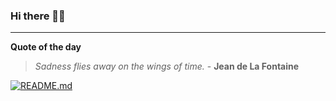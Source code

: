 ### Hi there 👋🏻


---

**Quote of the day**

> *Sadness flies away on the wings of time.* - **Jean de La Fontaine** 

[![README.md](https://github.com/marcolovazzano/marcolovazzano/actions/workflows/readme.yml/badge.svg?branch=main)](https://github.com/marcolovazzano/marcolovazzano/actions/workflows/readme.yml)
